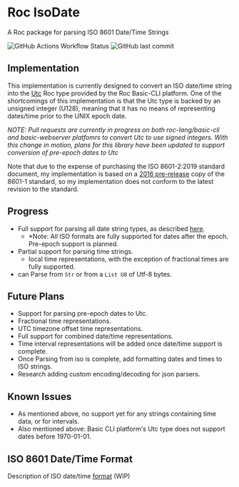 # Roc IsoDate
A Roc package for parsing ISO 8601 Date/Time Strings 

![GitHub Actions Workflow Status][ci_status_badge]
![GitHub last commit][last_commit_badge]

## Implementation
This implementation is currently designed to convert an ISO date/time string into the [Utc](https://github.com/roc-lang/basic-cli/blob/main/platform/Utc.roc) Roc type provided by the Roc Basic-CLI platform. One of the shortcomings of this implementation is that the Utc type is backed by an unsigned integer (U128), meaning that it has no means of representing dates/time prior to the UNIX epoch date.

*NOTE: Pull requests are currently in progress on both roc-lang/basic-cli and basic-webserver platfomrs to convert Utc to use signed integers. With this change in motion, plans for this library have been updated to support conversion of pre-epoch dates to Utc*

Note that due to the expense of purchasing the ISO 8601-2:2019 standard document, my implementation is based on a [2016 pre-release](https://www.loc.gov/standards/datetime/iso-tc154-wg5_n0038_iso_wd_8601-1_2016-02-16.pdf) copy of the 8601-1 standard, so my implementation does not conform to the latest revision to the standard.

## Progress
- Full support for parsing all date string types, as described [here](FORMAT.md).
  - *Note: All ISO formats are fully supported for dates after the epoch. Pre-epoch support is planned.
- Partial support for parsing time strings.
  - local time representations, with the exception of fractional times are fully supported.
- can Parse from `Str` or from a `List U8` of Utf-8 bytes.


## Future Plans
- Support for parsing pre-epoch dates to Utc.
- Fractional time representations.
- UTC timezone offset time representations.
- Full support for combined date/time representations.
- Time interval representations will be added once date/time support is complete.
- Once Parsing from iso is complete, add formatting dates and times to ISO strings.
- Research adding custom encoding/decoding for json parsers.

## Known Issues
- As mentioned above, no support yet for any strings containing time data, or for intervals.
- Also mentioned above: Basic CLI platform's Utc type does not support dates before 1970-01-01.

## ISO 8601 Date/Time Format
Description of ISO date/time [format](FORMAT.md) (WIP)

[ci_status_badge]: https://img.shields.io/github/actions/workflow/status/imclerran/roc-isodate/ci.yml
[last_commit_badge]: https://img.shields.io/github/last-commit/imclerran/roc-isodate
